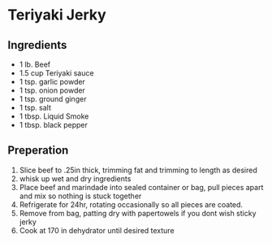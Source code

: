# Teriyaki Jerky

## Ingredients
* 1 lb. Beef
* 1.5 cup Teriyaki sauce
* 1 tsp. garlic powder
* 1 tsp. onion powder
* 1 tsp. ground ginger
* 1 tsp. salt
* 1 tbsp. Liquid Smoke
* 1 tbsp. black pepper

## Preperation
1. Slice beef to .25in thick, trimming fat and trimming to length as desired
1. whisk up wet and dry ingredients
1. Place beef and marindade into sealed container or bag, pull pieces apart and mix so nothing is stuck together
1. Refrigerate for 24hr, rotating occasionally so all pieces are coated.
1. Remove from bag, patting dry with papertowels if you dont wish sticky jerky
1. Cook at 170 in dehydrator until desired texture